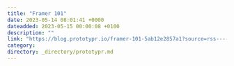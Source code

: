 ```yaml
---
title: "Framer 101"
date: 2023-05-14 08:01:41 +0000
dateadded: 2023-05-15 00:00:08 +0100
description: ""
link: "https://blog.prototypr.io/framer-101-5ab12e2857a1?source=rss----eb297ea1161a---4"
category:
directory: _directory/prototypr.md
---
```


